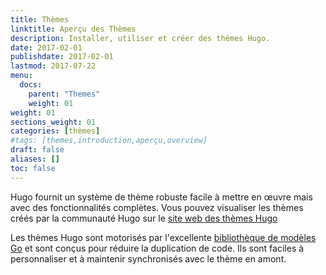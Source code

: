 ```yaml
---
title: Thèmes
linktitle: Aperçu des Thèmes
description: Installer, utiliser et créer des thèmes Hugo.
date: 2017-02-01
publishdate: 2017-02-01
lastmod: 2017-07-22
menu:
  docs:
    parent: "Themes"
    weight: 01
weight: 01
sections_weight: 01
categories: [thèmes]
#tags: [themes,introduction,aperçu,overview]
draft: false
aliases: []
toc: false
---
```


Hugo fournit un système de thème robuste facile à mettre en œuvre mais avec des fonctionnalités complètes. Vous pouvez visualiser les thèmes créés par la communauté Hugo sur le [site web des thèmes Hugo](http://themes.gohugo.io/)

Les thèmes Hugo sont motorisés par l'excellente [bibliothèque de modèles Go](/templates/introduction/) et sont conçus pour réduire la duplication de code. Ils sont faciles à personnaliser et à maintenir synchronisés avec le thème en amont.

